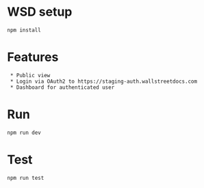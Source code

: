 # WSD setup

```
npm install
```

# Features

```
 * Public view
 * Login via OAuth2 to https://staging-auth.wallstreetdocs.com
 * Dashboard for authenticated user

```

# Run

```
npm run dev
```

# Test

```
npm run test
```
